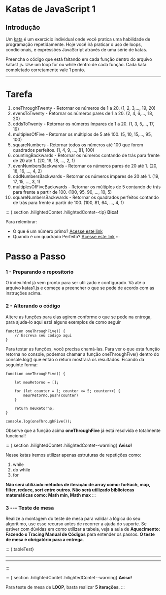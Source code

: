 # Katas de JavaScript 1

<div>

## Introdução

Um [kata](<https://en.wikipedia.org/wiki/Kata_(programming)>) é um
exercício individual onde você pratica uma habilidade de programação
repetidamente. Hoje você irá praticar o uso de loops, condicionais, e
expressões JavaScript através de uma série de katas.

Preencha o código que está faltando em cada função dentro do arquivo
katas1.js. Use um loop for ou while dentro de cada função. Cada kata
completado corretamente vale 1 ponto.

</div>

---

# Tarefa

1.  oneThroughTwenty - Retornar os números de 1 a 20. (1, 2, 3,...,
    19, 20)
2.  evensToTwenty - Retornar os números pares de 1 a 20. (2, 4, 6,...,
    18, 20)
3.  oddsToTwenty - Retornar os números ímpares de 1 a 20. (1, 3, 5,...,
    17, 19)
4.  multiplesOfFive - Retornar os múltiplos de 5 até 100. (5, 10,
    15,..., 95, 100)
5.  squareNumbers - Retornar todos os números até 100 que forem
    quadrados perfeitos. (1, 4, 9, ..., 81, 100)
6.  countingBackwards - Retornar os números contando de trás para frente
    de 20 até 1. (20, 19, 18, ..., 2, 1)
7.  evenNumbersBackwards - Retornar os números pares de 20 até 1. (20,
    18, 16, ..., 4, 2)
8.  oddNumbersBackwards - Retornar os números ímpares de 20 até 1. (19,
    17, 15, ..., 3, 1)
9.  multiplesOfFiveBackwards - Retornar os múltiplos de 5 contando de
    trás para frente a partir de 100. (100, 95, 90, ..., 10, 5)
10. squareNumbersBackwards - Retornar os quadrados perfeitos contando de
    trás para frente a partir de 100. (100, 81, 64, ..., 4, 1)

::: {.section .hilightedContet .hilightedContet--tip}
**Dica!**

Para relembrar:

- O que é um número primo? [Acesse este
  link](https://pt.wikipedia.org/wiki/N%C3%BAmero_primo)
- Quando é um quadrado Perfeito? [Acesse este
  link](https://pt.wikipedia.org/wiki/N%C3%BAmero_quadrado)
  :::

# Passo a Passo

### 1 - Preparando o repositorio

O index.html já vem pronto para ser utilizado e configurado. Vá
até o arquivo katas1.js e começe a preencher o que se pede de acordo com
as instruções acima.

### 2 - Alterando o código

Altere as funções para elas agirem conforme o que se pede na entrega,
para ajuda-lo aqui está alguns exemplos de como seguir

    function oneThroughFive() {
        // Escreva seu código aqui
    }

Para testar as funções, você precisa chamá-las. Para ver o que esta
função retorna no console, podemos chamar a função oneThroughFive()
dentro do console.log() que então o return mostrará os resultados.
Ficando da seguinte forma:

    function oneThroughFive() {

        let meuRetorno = [];

        for (let counter = 1; counter <= 5; counter++) {
            meurRetorno.push(counter)
        }

        return meuRetorno;
    }

    console.log(oneThroughFive());

Observe que a função acima **oneThroughFive** já está resolvida e
totalmente funcional!

::: {.section .hilightedContet .hilightedContet--warning}
**Aviso!**

Nesse katas iremos utilizar apenas estruturas de repetições como:

1.  while
2.  do while
3.  for

**Não será utilizado métodos de iteração de array como: forEach, map,
filter, reduce, sort entre outros. Não será utilizado bibliotecas
matemáticas como: Math min, Math max**
:::

### 3 --- Teste de mesa

Realize a montagem do teste de mesa para validar a lógica do seu
algorítimo, use esse recurso antes de recorrer a ajuda do suporte. Se
estiver com dúvidas em como utilizar a tabela, veja a aula de
**Aquecimento: Fazendo o Tracing Manual de Códigos** para entender os
passos. **O teste de mesa é obrigatório para a entrega**.

::: {.tableTest}

---

---

:::

::: {.section .hilightedContet .hilightedContet--warning}
**Aviso!**

Para teste de mesa de **LOOP**, basta realizar **5 iterações**.
:::
